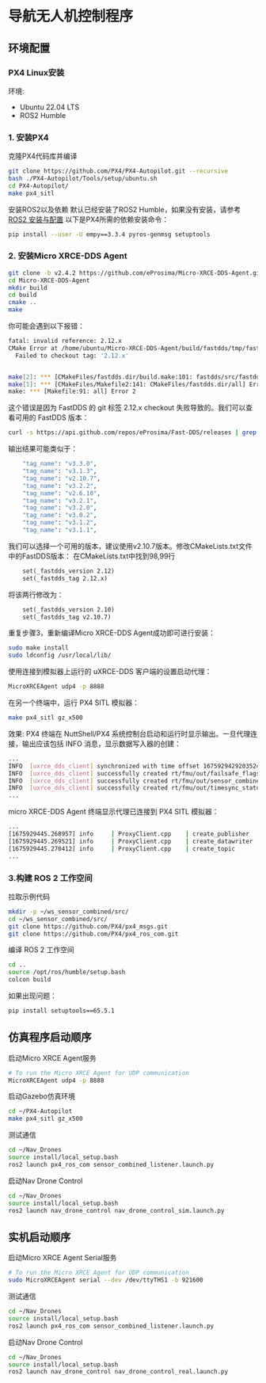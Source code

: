 # 导航无人机控制程序


## 环境配置

### PX4 Linux安装
环境:
- Ubuntu 22.04 LTS
- ROS2 Humble
### 1. 安装PX4
克隆PX4代码库并编译
```bash
git clone https://github.com/PX4/PX4-Autopilot.git --recursive
bash ./PX4-Autopilot/Tools/setup/ubuntu.sh
cd PX4-Autopilot/
make px4_sitl
```
安装ROS2以及依赖
默认已经安装了ROS2 Humble，如果没有安装，请参考[ROS2 安装与配置](/ros2/Linux_ros2_installation.md)
以下是PX4所需的依赖安装命令：
```bash
pip install --user -U empy==3.3.4 pyros-genmsg setuptools
```

### 2. 安装Micro XRCE-DDS Agent
```bash
git clone -b v2.4.2 https://github.com/eProsima/Micro-XRCE-DDS-Agent.git
cd Micro-XRCE-DDS-Agent
mkdir build
cd build
cmake ..
make
```
你可能会遇到以下报错：
```bash
fatal: invalid reference: 2.12.x
CMake Error at /home/ubuntu/Micro-XRCE-DDS-Agent/build/fastdds/tmp/fastdds-gitclone.cmake:40 (message):
  Failed to checkout tag: '2.12.x'


make[2]: *** [CMakeFiles/fastdds.dir/build.make:101: fastdds/src/fastdds-stamp/fastdds-download] Error 1
make[1]: *** [CMakeFiles/Makefile2:141: CMakeFiles/fastdds.dir/all] Error 2
make: *** [Makefile:91: all] Error 2
```
这个错误是因为 FastDDS 的 git 标签 2.12.x checkout 失败导致的。我们可以查看可用的 FastDDS 版本：
```bash
curl -s https://api.github.com/repos/eProsima/Fast-DDS/releases | grep '"tag_name"' | head -10
```
输出结果可能类似于：
```bash
    "tag_name": "v3.3.0",
    "tag_name": "v3.1.3",
    "tag_name": "v2.10.7",
    "tag_name": "v3.2.2",
    "tag_name": "v2.6.10",
    "tag_name": "v3.2.1",
    "tag_name": "v3.2.0",
    "tag_name": "v3.0.2",
    "tag_name": "v3.1.2",
    "tag_name": "v3.1.1",
```
我们可以选择一个可用的版本，建议使用v2.10.7版本。修改CMakeLists.txt文件中的FastDDS版本： 在CMakeLists.txt中找到98,99行
```txt
    set(_fastdds_version 2.12)
    set(_fastdds_tag 2.12.x)
```
将该两行修改为：
```txt
    set(_fastdds_version 2.10)
    set(_fastdds_tag v2.10.7)
```
重复步骤3，重新编译Micro XRCE-DDS Agent成功即可进行安装：
```bash
sudo make install
sudo ldconfig /usr/local/lib/
```
使用连接到模拟器上运行的 uXRCE-DDS 客户端的设置启动代理：
```bash
MicroXRCEAgent udp4 -p 8888
```
 在另一个终端中，运行 PX4 SITL 模拟器：
```bash
make px4_sitl gz_x500
```
效果:
PX4 终端在 NuttShell/PX4 系统控制台启动和运行时显示输出。一旦代理连接，输出应该包括 INFO 消息，显示数据写入器的创建：
```bash
...
INFO  [uxrce_dds_client] synchronized with time offset 1675929429203524us
INFO  [uxrce_dds_client] successfully created rt/fmu/out/failsafe_flags data writer, topic id: 83
INFO  [uxrce_dds_client] successfully created rt/fmu/out/sensor_combined data writer, topic id: 168
INFO  [uxrce_dds_client] successfully created rt/fmu/out/timesync_status data writer, topic id: 188
...
```
micro XRCE-DDS Agent 终端显示代理已连接到 PX4 SITL 模拟器：
```bash
...
[1675929445.268957] info     | ProxyClient.cpp    | create_publisher         | publisher created      | client_key: 0x00000001, publisher_id: 0x0DA(3), participant_id: 0x001(1)
[1675929445.269521] info     | ProxyClient.cpp    | create_datawriter        | datawriter created     | client_key: 0x00000001, datawriter_id: 0x0DA(5), publisher_id: 0x0DA(3)
[1675929445.270412] info     | ProxyClient.cpp    | create_topic             | topic created          | client_key: 0x00000001, topic_id: 0x0DF(2), participant_id: 0x001(1)
...
```
### 3.构建 ROS 2 工作空间
拉取示例代码
```bash
mkdir -p ~/ws_sensor_combined/src/
cd ~/ws_sensor_combined/src/
git clone https://github.com/PX4/px4_msgs.git
git clone https://github.com/PX4/px4_ros_com.git
```
编译 ROS 2 工作空间
```bash
cd ..
source /opt/ros/humble/setup.bash
colcon build
```

如果出现问题：
```bash
pip install setuptools==65.5.1
```



## 仿真程序启动顺序
启动Micro XRCE Agent服务
```bash
# To run the Micro XRCE Agent for UDP communication
MicroXRCEAgent udp4 -p 8888
```
启动Gazebo仿真环境
```bash
cd ~/PX4-Autopilot
make px4_sitl gz_x500
```

测试通信
```bash
cd ~/Nav_Drones
source install/local_setup.bash
ros2 launch px4_ros_com sensor_combined_listener.launch.py
```

启动Nav Drone Control
```bash
cd ~/Nav_Drones
source install/local_setup.bash
ros2 launch nav_drone_control nav_drone_control_sim.launch.py
```

## 实机启动顺序

启动Micro XRCE Agent Serial服务
```bash
# To run the Micro XRCE Agent for UDP communication
sudo MicroXRCEAgent serial --dev /dev/ttyTHS1 -b 921600
```

测试通信
```bash
cd ~/Nav_Drones
source install/local_setup.bash
ros2 launch px4_ros_com sensor_combined_listener.launch.py
```

启动Nav Drone Control
```bash
cd ~/Nav_Drones
source install/local_setup.bash
ros2 launch nav_drone_control nav_drone_control_real.launch.py
```
